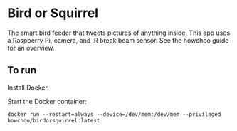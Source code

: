 # Bird or Squirrel

The smart bird feeder that tweets pictures of anything inside. This app uses a Raspberry Pi, camera, and IR break beam sensor. See the howchoo guide for an overview.

## To run

Install Docker.

Start the Docker container:

```
docker run --restart=always --device=/dev/mem:/dev/mem --privileged howchoo/birdorsquirrel:latest
```

